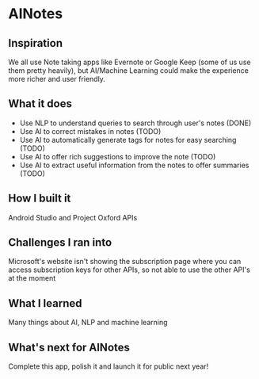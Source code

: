 # AINotes

## Inspiration

We all use Note taking apps like Evernote or Google Keep (some of us use them pretty heavily), but AI/Machine Learning could make the experience more richer and user friendly.

## What it does

- Use NLP to understand queries to search through user's notes (DONE)
- Use AI to correct mistakes in notes (TODO)
- Use AI to automatically generate tags for notes for easy searching (TODO)
- Use AI to offer rich suggestions to improve the note (TODO)
- Use AI to extract useful information from the notes to offer summaries (TODO)

## How I built it

Android Studio and Project Oxford APIs

## Challenges I ran into

Microsoft's website isn't showing the subscription page where you can access subscription keys for other APIs, so not able to use the other API's at the moment

## What I learned

Many things about AI, NLP and machine learning

## What's next for AINotes

Complete this app, polish it and launch it for public next year!
